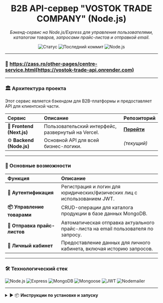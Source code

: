 <div align="center">

# B2B API-сервер "VOSTOK TRADE COMPANY" (Node.js)

_Бэкенд-сервис на Node.js/Express для управления пользователями, каталогом товаров, запросами прайс-листов и отправкой email._

</div>

<p align="center">
    <img src="https://img.shields.io/badge/status-live-success?style=for-the-badge" alt="Статус">
    <img src="https://img.shields.io/github/last-commit/Doomsday058/vostok_trade_backend?style=for-the-badge" alt="Последний коммит">
    <img src="https://img.shields.io/badge/node.js-v18+-green?style=for-the-badge&logo=node.js&logoColor=white" alt="Node.js">
</p>

---

### 🔗 **https://zass.ro/other-pages/centre-service.html(https://vostok-trade-api.onrender.com)**

---

### 🏛️ Архитектура проекта

Этот сервис является бэкендом для B2B-платформы и предоставляет API для клиентской части.

| Сервис | Описание | Репозиторий |
| :--- | :--- | :--- |
| 🎨 **Frontend (Next.js)** | Пользовательский интерфейс, развернутый на Vercel. | **[Перейти](https://github.com/Doomsday058/vostok_trade_frontend)** |
| ⚙️ **Backend (Node.js)** | Основной API для всей бизнес-логики. | _(текущий)_ |

---

### 🚀 Основные возможности

| Функция | Описание |
| :--- | :--- |
| **🔐 Аутентификация** | Регистрация и логин для юридических/физических лиц с использованием JWT. |
| **📦 Управление товарами** | CRUD-операции для каталога продукции в базе данных MongoDB. |
| **📧 Отправка прайс-листов** | Автоматическая отправка актуального прайс-листа на email пользователя по запросу. |
| **👤 Личный кабинет** | Предоставление данных для личного кабинета, включая историю запросов. |

---

### 🛠️ Технологический стек

<p>
    <img src="https://img.shields.io/badge/Node.js-339933?style=for-the-badge&logo=nodedotjs&logoColor=white" alt="Node.js" />
    <img src="https://img.shields.io/badge/Express-000000?style=for-the-badge&logo=express&logoColor=white" alt="Express" />
    <img src="https://img.shields.io/badge/MongoDB-47A248?style=for-the-badge&logo=mongodb&logoColor=white" alt="MongoDB" />
    <img src="https://img.shields.io/badge/Mongoose-880000?style=for-the-badge&logo=mongoose&logoColor=white" alt="Mongoose" />
    <img src="https://img.shields.io/badge/JSON_Web_Tokens-000000?style=for-the-badge&logo=jsonwebtokens&logoColor=white" alt="JWT" />
    <img src="https://img.shields.io/badge/Nodemailer-2A7D2E?style=for-the-badge" alt="Nodemailer" />
</p>

---

<details>
<summary>▶️ 📦  <strong>Инструкции по установке и запуску</strong></summary>

<br>

1.  **Клонируйте репозиторий:**
    ```bash
    git clone [https://github.com/Doomsday058/vostok_trade_backend.git](https://github.com/Doomsday058/vostok_trade_backend.git)
    cd vostok-trade-backend
    ```

2.  **Установите зависимости:**
    ```bash
    npm install
    ```

3.  **Создайте файл `.env`** в корне проекта и добавьте переменные:
    ```
    # Строка подключения к базе данных MongoDB Atlas
    MONGODB_URI="mongodb+srv://..."

    # Секретный ключ для подписи JWT-токенов
    JWT_SECRET="..."
    
    # Данные для почтового сервера (SMTP)
    SMTP_HOST="..."
    SMTP_PORT="..."
    SMTP_USER="..."
    SMTP_PASS="..."

    # Порт для локального запуска
    PORT="8000"
    ```

4.  **Запустите сервер:**
    ```bash
    node server/server.js
    ```

</details>
